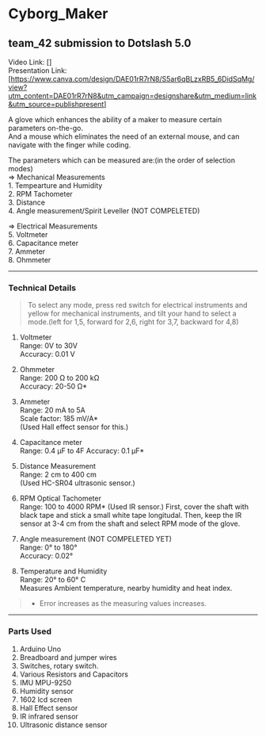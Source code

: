 # Cyborg_Maker 
## team_42 submission to Dotslash 5.0
Video Link: []  
Presentation Link: [https://www.canva.com/design/DAE01rR7rN8/S5ar6qBLzxRB5_6DidSqMg/view?utm_content=DAE01rR7rN8&utm_campaign=designshare&utm_medium=link&utm_source=publishpresent]  


A glove which enhances the ability of a maker to measure certain parameters on-the-go.  
And a mouse which eliminates the need of an external mouse, and can navigate with the finger while coding.

The parameters which can be measured are:(in the order of selection modes)  
  =>  Mechanical Measurements  
    1. Tempearture and Humidity  
    2. RPM Tachometer  
    3. Distance  
    4. Angle measurement/Spirit Leveller (NOT COMPELETED)
    
  =>  Electrical Measurements  
    5. Voltmeter  
    6. Capacitance meter  
    7. Ammeter  
    8. Ohmmeter

-----
### Technical Details
> To select any mode, press red switch for electrical instruments and yellow for mechanical instruments, and tilt your hand to select a mode.(left for 1,5, forward for 2,6, right for 3,7, backward for 4,8)  
1. Voltmeter   
   Range: 0V to 30V   
   Accuracy: 0.01 V
   
2. Ohmmeter  
   Range: 200 Ω to 200 kΩ  
   Accuracy: 20-50 Ω*  
   
3. Ammeter  
   Range: 20 mA to 5A  
   Scale factor: 185 mV/A*   
   (Used Hall effect sensor for this.)    
   
4. Capacitance meter  
   Range: 0.4 μF to 4F
   Accuracy: 0.1 μF*
   
5. Distance Measurement  
   Range: 2 cm to 400 cm  
   (Used HC-SR04 ultrasonic sensor.)  
   
6. RPM Optical Tachometer  
   Range: 100 to 4000 RPM* 
   (Used IR sensor.)
   First, cover the shaft with black tape and stick a small white tape longitudal. Then, keep the IR sensor at 3-4 cm from the shaft and select RPM mode of the glove.  
   
7. Angle measurement (NOT COMPELETED YET)  
   Range: 0° to 180°  
   Accuracy: 0.02°    
   
8. Temperature and Humidity  
   Range: 20° to 60° C  
   Measures Ambient temperature, nearby humidity and heat index.  
   
 > * Error increases as the measuring values increases.  
-----
### Parts Used
1. Arduino Uno  
2. Breadboard and jumper wires  
3. Switches, rotary switch.
4. Various Resistors and Capacitors
5. IMU MPU-9250
6. Humidity sensor
7. 1602 lcd screen
8. Hall Effect sensor
9. IR infrared sensor
10. Ultrasonic distance sensor

